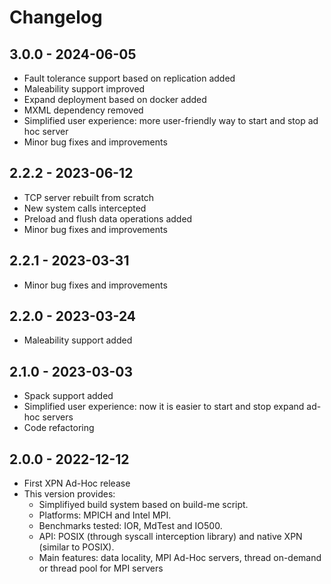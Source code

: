 
# Changelog

## 3.0.0 - 2024-06-05

  * Fault tolerance support based on replication added
  * Maleability support improved
  * Expand deployment based on docker added
  * MXML dependency removed
  * Simplified user experience: more user-friendly way to start and stop ad hoc server
  * Minor bug fixes and improvements

## 2.2.2 - 2023-06-12

  * TCP server rebuilt from scratch
  * New system calls intercepted
  * Preload and flush data operations added
  * Minor bug fixes and improvements

## 2.2.1 - 2023-03-31

  * Minor bug fixes and improvements

## 2.2.0 - 2023-03-24

  * Maleability support added

## 2.1.0 - 2023-03-03

  * Spack support added
  * Simplified user experience: now it is easier to start and stop expand ad-hoc servers
  * Code refactoring

## 2.0.0 - 2022-12-12

  * First XPN Ad-Hoc release
  * This version provides:
    * Simplifiyed build system based on build-me script.  
    * Platforms: MPICH and Intel MPI.
    * Benchmarks tested: IOR, MdTest and IO500.
    * API: POSIX (through syscall interception library) and native XPN (similar to POSIX).
    * Main features: data locality, MPI Ad-Hoc servers, thread on-demand or thread pool for MPI servers
